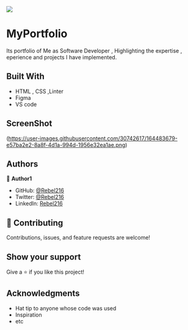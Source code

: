 
![](https://img.shields.io/badge/Microverse-blueviolet)

# MyPortfolio

Its portfolio of Me as Software Developer , Highlighting the expertise , eperience and projects I have implemented.


## Built With

- HTML , CSS ,Linter
- Figma
- VS code

## ScreenShot
(https://user-images.githubusercontent.com/30742617/164483679-e57ba2e2-8a8f-4d1a-994d-1956e32ea1ae.png)

## Authors

👤 **Author1**

- GitHub: [@Rebel216](https://github.com/Rebel216)
- Twitter: [@Rebel216](https://twitter.com/Rebel216)
- LinkedIn: [Rebel216](https://linkedin.com/in/Rebel216)


## 🤝 Contributing

Contributions, issues, and feature requests are welcome!


## Show your support

Give a ⭐️ if you like this project!

## Acknowledgments

- Hat tip to anyone whose code was used
- Inspiration
- etc

